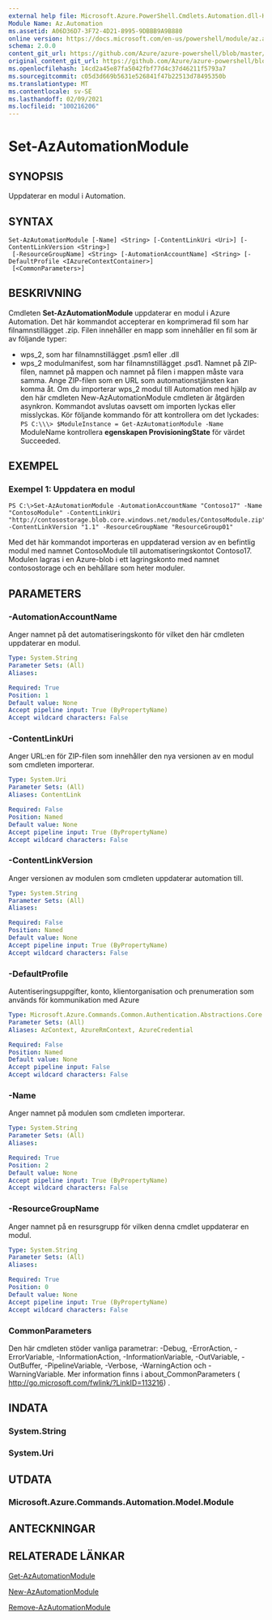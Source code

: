 ```yaml
---
external help file: Microsoft.Azure.PowerShell.Cmdlets.Automation.dll-Help.xml
Module Name: Az.Automation
ms.assetid: A06D36D7-3F72-4D21-8995-9DBBB9A9B880
online version: https://docs.microsoft.com/en-us/powershell/module/az.automation/set-azautomationmodule
schema: 2.0.0
content_git_url: https://github.com/Azure/azure-powershell/blob/master/src/Automation/Automation/help/Set-AzAutomationModule.md
original_content_git_url: https://github.com/Azure/azure-powershell/blob/master/src/Automation/Automation/help/Set-AzAutomationModule.md
ms.openlocfilehash: 14cd2a45e87fa5042fbf77d4c37d46211f5793a7
ms.sourcegitcommit: c05d3d669b5631e526841f47b22513d78495350b
ms.translationtype: MT
ms.contentlocale: sv-SE
ms.lasthandoff: 02/09/2021
ms.locfileid: "100216206"
---
```

# Set-AzAutomationModule

## SYNOPSIS
Uppdaterar en modul i Automation.

## SYNTAX

```
Set-AzAutomationModule [-Name] <String> [-ContentLinkUri <Uri>] [-ContentLinkVersion <String>]
 [-ResourceGroupName] <String> [-AutomationAccountName] <String> [-DefaultProfile <IAzureContextContainer>]
 [<CommonParameters>]
```

## BESKRIVNING
Cmdleten **Set-AzAutomationModule** uppdaterar en modul i Azure Automation.
Det här kommandot accepterar en komprimerad fil som har filnamnstillägget .zip.
Filen innehåller en mapp som innehåller en fil som är av följande typer: 
- wps_2, som har filnamnstillägget .psm1 eller .dll 
- wps_2 modulmanifest, som har filnamnstillägget .psd1. Namnet på ZIP-filen, namnet på mappen och namnet på filen i mappen måste vara samma.
Ange ZIP-filen som en URL som automationstjänsten kan komma åt.
Om du importerar wps_2 modul till Automation med hjälp av den här cmdleten New-AzAutomationModule cmdleten är åtgärden asynkron.
Kommandot avslutas oavsett om importen lyckas eller misslyckas.
Kör följande kommando för att kontrollera om det lyckades: `PS C:\\\> $ModuleInstance = Get-AzAutomationModule -Name ` ModuleName kontrollera **egenskapen ProvisioningState** för värdet Succeeded.

## EXEMPEL

### Exempel 1: Uppdatera en modul
```
PS C:\>Set-AzAutomationModule -AutomationAccountName "Contoso17" -Name "ContosoModule" -ContentLinkUri "http://contosostorage.blob.core.windows.net/modules/ContosoModule.zip" -ContentLinkVersion "1.1" -ResourceGroupName "ResourceGroup01"
```

Med det här kommandot importeras en uppdaterad version av en befintlig modul med namnet ContosoModule till automatiseringskontot Contoso17.  Modulen lagras i en Azure-blob i ett lagringskonto med namnet contosostorage och en behållare som heter moduler.

## PARAMETERS

### -AutomationAccountName
Anger namnet på det automatiseringskonto för vilket den här cmdleten uppdaterar en modul.

```yaml
Type: System.String
Parameter Sets: (All)
Aliases:

Required: True
Position: 1
Default value: None
Accept pipeline input: True (ByPropertyName)
Accept wildcard characters: False
```

### -ContentLinkUri
Anger URL:en för ZIP-filen som innehåller den nya versionen av en modul som cmdleten importerar.

```yaml
Type: System.Uri
Parameter Sets: (All)
Aliases: ContentLink

Required: False
Position: Named
Default value: None
Accept pipeline input: True (ByPropertyName)
Accept wildcard characters: False
```

### -ContentLinkVersion
Anger versionen av modulen som cmdleten uppdaterar automation till.

```yaml
Type: System.String
Parameter Sets: (All)
Aliases:

Required: False
Position: Named
Default value: None
Accept pipeline input: True (ByPropertyName)
Accept wildcard characters: False
```

### -DefaultProfile
Autentiseringsuppgifter, konto, klientorganisation och prenumeration som används för kommunikation med Azure

```yaml
Type: Microsoft.Azure.Commands.Common.Authentication.Abstractions.Core.IAzureContextContainer
Parameter Sets: (All)
Aliases: AzContext, AzureRmContext, AzureCredential

Required: False
Position: Named
Default value: None
Accept pipeline input: False
Accept wildcard characters: False
```

### -Name
Anger namnet på modulen som cmdleten importerar.

```yaml
Type: System.String
Parameter Sets: (All)
Aliases:

Required: True
Position: 2
Default value: None
Accept pipeline input: True (ByPropertyName)
Accept wildcard characters: False
```

### -ResourceGroupName
Anger namnet på en resursgrupp för vilken denna cmdlet uppdaterar en modul.

```yaml
Type: System.String
Parameter Sets: (All)
Aliases:

Required: True
Position: 0
Default value: None
Accept pipeline input: True (ByPropertyName)
Accept wildcard characters: False
```

### CommonParameters
Den här cmdleten stöder vanliga parametrar: -Debug, -ErrorAction, -ErrorVariable, -InformationAction, -InformationVariable, -OutVariable, -OutBuffer, -PipelineVariable, -Verbose, -WarningAction och -WarningVariable. Mer information finns i about_CommonParameters ( http://go.microsoft.com/fwlink/?LinkID=113216) .

## INDATA

### System.String

### System.Uri

## UTDATA

### Microsoft.Azure.Commands.Automation.Model.Module

## ANTECKNINGAR

## RELATERADE LÄNKAR

[Get-AzAutomationModule](./Get-AzAutomationModule.md)

[New-AzAutomationModule](./New-AzAutomationModule.md)

[Remove-AzAutomationModule](./Remove-AzAutomationModule.md)


